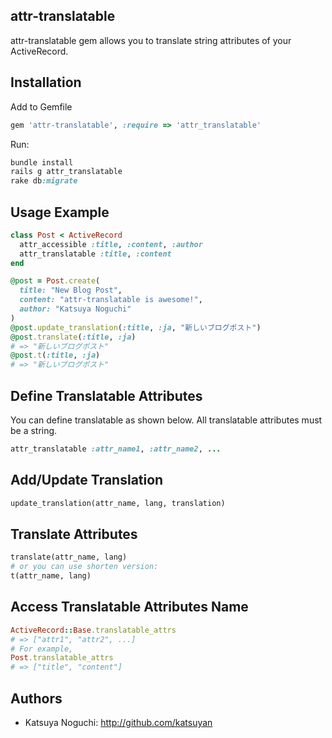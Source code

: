 ## attr-translatable

attr-translatable gem allows you to translate string attributes of your ActiveRecord.

## Installation

Add to Gemfile

```ruby
gem 'attr-translatable', :require => 'attr_translatable'
```

Run:
```ruby
bundle install
rails g attr_translatable
rake db:migrate
```

## Usage Example

```ruby
class Post < ActiveRecord
  attr_accessible :title, :content, :author
  attr_translatable :title, :content
end

@post = Post.create(
  title: "New Blog Post",
  content: "attr-translatable is awesome!",
  author: "Katsuya Noguchi"
)
@post.update_translation(:title, :ja, "新しいブログポスト")
@post.translate(:title, :ja)
# => "新しいブログポスト"
@post.t(:title, :ja)
# => "新しいブログポスト"
```

## Define Translatable Attributes

You can define translatable as shown below. All translatable attributes must be a string.

```ruby
attr_translatable :attr_name1, :attr_name2, ...
```

## Add/Update Translation

```ruby
update_translation(attr_name, lang, translation)
```

## Translate Attributes

```ruby
translate(attr_name, lang)
# or you can use shorten version:
t(attr_name, lang)
```

## Access Translatable Attributes Name

```ruby
ActiveRecord::Base.translatable_attrs
# => ["attr1", "attr2", ...]
# For example,
Post.translatable_attrs
# => ["title", "content"]
```
## Authors

* Katsuya Noguchi: http://github.com/katsuyan
